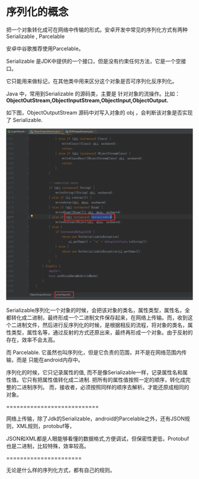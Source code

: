 # 序列化的概念

把一个对象转化成可在网络中传输的形式。安卓开发中常见的序列化方式有两种 Serializable , Parcelable

安卓中谷歌推荐使用Parcelable。

Serializable 是JDK中提供的一个接口，但是没有约束任何方法，它是一个空接口。

它只能用来做标记，在其他类中用来区分这个对象是否可序列化反序列化。

Java 中，常用到Serializable  的源码类，主要是 针对对象的流操作。比如：**ObjectOutStream,ObjectInputStream,ObjectInput,ObjectOutput.**

如下图，ObjectOutputStream 源码中对写入对象的 obj ，会判断该对象是否实现了 Serializable.

![image-20200517151408558](序列化的原理.assets/image-20200517151408558.png)

Serializable序列化一个对象的时候，会把该对象的类名，属性类型，属性名，全都转化成二进制，最终形成一个二进制文件保存起来，在网络上传输。而，收到这个二进制文件，然后进行反序列化的时候，是根据相反的流程，将对象的类名，属性类型，属性名等，通过反射的方式还原出来，最终再形成一个对象。由于反射的存在，效率不会太高。



而 Parcelable. 它虽然也叫序列化，但是它负责的范围，并不是在网络范围内传输，而是 只能在android内存中。

序列化的时候，它只记录属性的值, 而不是像Serializable一样，记录属性名和属性值。它只有把属性值转化成二进制. 把所有的属性值按照一定的顺序，转化成完整的二进制序列。 而，接收者，必须按照同样的顺序去解析。才能还原成相同的对象。

===========================

网络上传输，除了Jdk的Serializable，android的Parcelable之外，还有JSON规则，XML规则，protobuf等，

JSON和XML都是人眼能够看懂的数据格式,方便调试，但保密性更低，Protobuf也是二进制，比较特殊，效率较高。



======================

无论是什么样的序列化方式，都有自己的规则。

